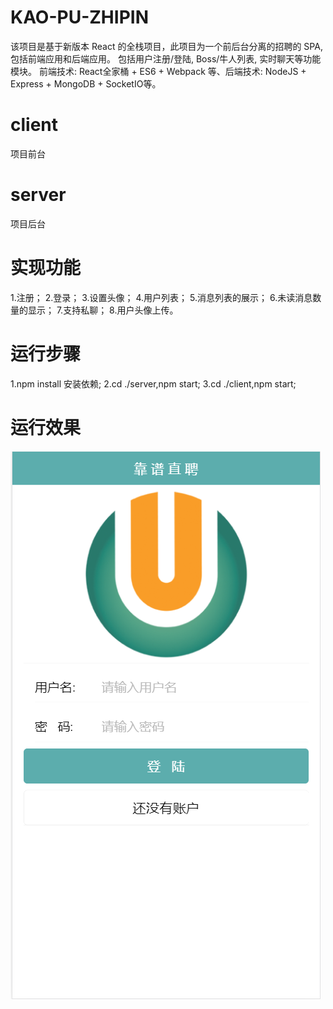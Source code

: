 # KAO-PU-ZHIPIN
该项目是基于新版本 React 的全栈项目，此项目为一个前后台分离的招聘的 SPA, 包括前端应用和后端应用。
包括用户注册/登陆, Boss/牛人列表, 实时聊天等功能模块。
前端技术: React全家桶 + ES6 + Webpack 等、后端技术: NodeJS + Express + MongoDB + SocketIO等。
# client
项目前台
# server
项目后台

# 实现功能
1.注册；
2.登录；
3.设置头像；
4.用户列表；
5.消息列表的展示；
6.未读消息数量的显示；
7.支持私聊；
8.用户头像上传。

# 运行步骤
1.npm install 安装依赖;
2.cd ./server,npm start;
3.cd ./client,npm start;

# 运行效果
![image](.idea/1.png)
